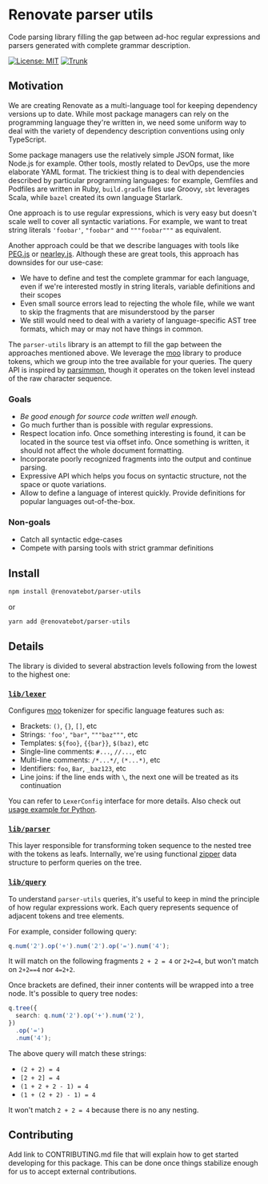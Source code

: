 # Renovate parser utils

Code parsing library filling the gap between ad-hoc regular expressions and parsers generated with complete grammar description.

[![License: MIT](https://img.shields.io/badge/License-MIT-yellow.svg)](https://github.com/renovatebot/parser-utils/blob/main/LICENSE)
[![Trunk](https://github.com/renovatebot/parser-utils/actions/workflows/trunk.yml/badge.svg)](https://github.com/renovatebot/parser-utils/actions/workflows/trunk.yml)

## Motivation

We are creating Renovate as a multi-language tool for keeping dependency versions up to date.
While most package managers can rely on the programming language they're written in, we need some uniform way to deal with the variety of dependency description conventions using only TypeScript.

Some package managers use the relatively simple JSON format, like Node.js for example.
Other tools, mostly related to DevOps, use the more elaborate YAML format.
The trickiest thing is to deal with dependencies described by particular programming languages: for example, Gemfiles and Podfiles are written in Ruby, `build.gradle` files use Groovy, `sbt` leverages Scala, while `bazel` created its own language Starlark.

One approach is to use regular expressions, which is very easy but doesn't scale well to cover all syntactic variations.
For example, we want to treat string literals `'foobar'`, `"foobar"` and `"""foobar"""` as equivalent.

Another approach could be that we describe languages with tools like [PEG.js](https://github.com/pegjs/pegjs) or [nearley.js](https://github.com/kach/nearley).
Although these are great tools, this approach has downsides for our use-case:

- We have to define and test the complete grammar for each language, even if we're interested mostly in string literals, variable definitions and their scopes
- Even small source errors lead to rejecting the whole file, while we want to skip the fragments that are misunderstood by the parser
- We still would need to deal with a variety of language-specific AST tree formats, which may or may not have things in common.

The `parser-utils` library is an attempt to fill the gap between the approaches mentioned above.
We leverage the [moo](https://github.com/no-context/moo) library to produce tokens, which we group into the tree available for your queries.
The query API is inspired by [parsimmon](https://github.com/jneen/parsimmon), though it operates on the token level instead of the raw character sequence.

### Goals

- _Be good enough for source code written well enough._
- Go much further than is possible with regular expressions.
- Respect location info. Once something interesting is found, it can be located in the source test via offset info. Once something is written, it should not affect the whole document formatting.
- Incorporate poorly recognized fragments into the output and continue parsing.
- Expressive API which helps you focus on syntactic structure, not the space or quote variations.
- Allow to define a language of interest quickly. Provide definitions for popular languages out-of-the-box.

### Non-goals

- Catch all syntactic edge-cases
- Compete with parsing tools with strict grammar definitions

## Install

```sh
npm install @renovatebot/parser-utils
```

or

```sh
yarn add @renovatebot/parser-utils
```

## Details

The library is divided to several abstraction levels following from the lowest to the highest one:

### [`lib/lexer`](https://github.com/renovatebot/parser-utils/tree/main/lib/lexer)

Configures [moo](https://github.com/no-context/moo) tokenizer for specific language features such as:

- Brackets: `()`, `{}`, `[]`, etc
- Strings: `'foo'`, `"bar"`, `"""baz"""`, etc
- Templates: `${foo}`, `{{bar}}`, `$(baz)`, etc
- Single-line comments: `#...`, `//...`, etc
- Multi-line comments: `/*...*/`, `(*...*)`, etc
- Identifiers: `foo`, `Bar`, `_baz123`, etc
- Line joins: if the line ends with `\`, the next one will be treated as its continuation

You can refer to `LexerConfig` interface for more details. Also check out [usage example for Python](https://github.com/renovatebot/parser-utils/blob/main/lib/lang/python.ts).

### [`lib/parser`](https://github.com/renovatebot/parser-utils/tree/main/lib/tree)

This layer responsible for transforming token sequence to the nested tree with the tokens as leafs.
Internally, we're using functional [zipper](<https://en.wikipedia.org/wiki/Zipper_(data_structure)>) data structure to perform queries on the tree.

### [`lib/query`](https://github.com/renovatebot/parser-utils/tree/main/lib/query)

To understand `parser-utils` queries, it's useful to keep in mind the principle of how regular expressions work.
Each query represents sequence of adjacent tokens and tree elements.

For example, consider following query:

```ts
q.num('2').op('+').num('2').op('=').num('4');
```

It will match on the following fragments `2 + 2 = 4` or `2+2=4`, but won't match on `2+2==4` nor `4=2+2`.

Once brackets are defined, their inner contents will be wrapped into a tree node.
It's possible to query tree nodes:

```ts
q.tree({
  search: q.num('2').op('+').num('2'),
})
  .op('=')
  .num('4');
```

The above query will match these strings:

- `(2 + 2) = 4`
- `[2 + 2] = 4`
- `(1 + 2 + 2 - 1) = 4`
- `(1 + (2 + 2) - 1) = 4`

It won't match `2 + 2 = 4` because there is no any nesting.

## Contributing

Add link to CONTRIBUTING.md file that will explain how to get started developing for this package.
This can be done once things stabilize enough for us to accept external contributions.
